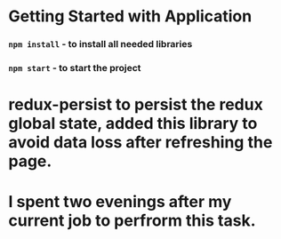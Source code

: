 # Getting Started with Application


### `npm install` - to install all needed libraries
### `npm start` - to start the project

# redux-persist to persist the redux global state, added this library to avoid data loss after refreshing the page.

# I spent two evenings after my current job to perfrorm this task.

